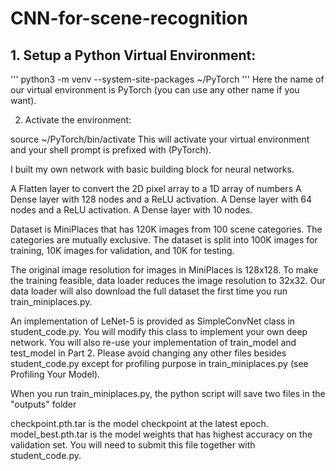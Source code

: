 # CNN-for-scene-recognition
## 1. Setup a Python Virtual Environment: 

'''
python3 -m venv --system-site-packages ~/PyTorch
'''
Here the name of our virtual environment is PyTorch (you can use any other name if you want).

2. Activate the environment:

source ~/PyTorch/bin/activate
This will activate your virtual environment and your shell prompt is prefixed with (PyTorch).

I built my own network with basic building block for neural networks.

A Flatten layer to convert the 2D pixel array to a 1D array of numbers
A Dense layer with 128 nodes and a ReLU activation.
A Dense layer with 64 nodes and a ReLU activation.
A Dense layer with 10 nodes.

Dataset is MiniPlaces that has 120K images from 100 scene categories. The categories are mutually exclusive. The dataset is split into 100K images for training, 10K images for validation, and 10K for testing.

The original image resolution for images in MiniPlaces is 128x128. To make the training feasible, data loader reduces the image resolution to 32x32. Our data loader will also download the full dataset the first time you run train_miniplaces.py. 

An implementation of LeNet-5 is provided as SimpleConvNet class in student_code.py. You will modify this class to implement your own deep network. You will also re-use your implementation of train_model and test_model in Part 2. Please avoid changing any other files besides student_code.py except for profiling purpose in train_miniplaces.py (see Profiling Your Model).

When you run train_miniplaces.py, the python script will save two files in the "outputs" folder

checkpoint.pth.tar is the model checkpoint at the latest epoch.
model_best.pth.tar is the model weights that has highest accuracy on the validation set. You will need to submit this file together with student_code.py.


